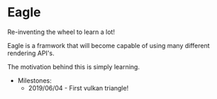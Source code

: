 # Eagle
Re-inventing the wheel to learn a lot!

Eagle is a framwork that will become capable of using many different rendering API's.

The motivation behind this is simply learning.

- Milestones:
  - 2019/06/04 - First vulkan triangle!

